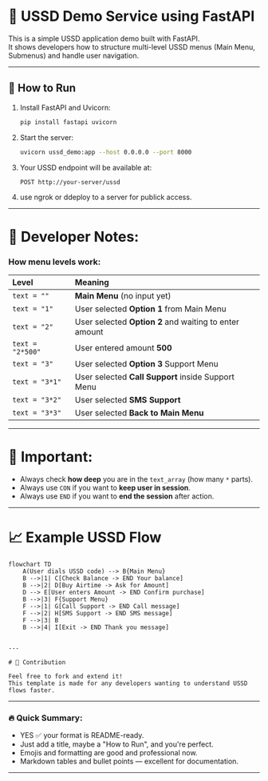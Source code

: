 # 📱 USSD Demo Service using FastAPI

This is a simple USSD application demo built with FastAPI.  
It shows developers how to structure multi-level USSD menus (Main Menu, Submenus) and handle user navigation.

---

## 🚀 How to Run

1. Install FastAPI and Uvicorn:

   ```bash
   pip install fastapi uvicorn
   ```

2. Start the server:

   ```bash
   uvicorn ussd_demo:app --host 0.0.0.0 --port 8000
   ```

3. Your USSD endpoint will be available at:

   ```
   POST http://your-server/ussd
   ```

4. use ngrok or ddeploy to a server for publick access.

---

# 🧠 Developer Notes:

### How menu levels work:

| Level            | Meaning                                                |
| :--------------- | :----------------------------------------------------- |
| `text = ""`      | **Main Menu** (no input yet)                           |
| `text = "1"`     | User selected **Option 1** from Main Menu              |
| `text = "2"`     | User selected **Option 2** and waiting to enter amount |
| `text = "2*500"` | User entered amount **500**                            |
| `text = "3"`     | User selected **Option 3** Support Menu                |
| `text = "3*1"`   | User selected **Call Support** inside Support Menu     |
| `text = "3*2"`   | User selected **SMS Support**                          |
| `text = "3*3"`   | User selected **Back to Main Menu**                    |

---

# 🎯 Important:

- Always check **how deep** you are in the `text_array` (how many `*` parts).
- Always use `CON` if you want to **keep user in session**.
- Always use `END` if you want to **end the session** after action.

---

# 📈 Example USSD Flow

```mermaid
flowchart TD
    A(User dials USSD code) --> B{Main Menu}
    B -->|1| C[Check Balance -> END Your balance]
    B -->|2| D[Buy Airtime -> Ask for Amount]
    D --> E[User enters Amount -> END Confirm purchase]
    B -->|3| F{Support Menu}
    F -->|1| G[Call Support -> END Call message]
    F -->|2| H[SMS Support -> END SMS message]
    F -->|3| B
    B -->|4| I[Exit -> END Thank you message]


---

# 🙌 Contribution

Feel free to fork and extend it!
This template is made for any developers wanting to understand USSD flows faster.

```

---

### 🔥 Quick Summary:

- YES ✅ your format is README-ready.
- Just add a title, maybe a "How to Run", and you're perfect.
- Emojis and formatting are good and professional now.
- Markdown tables and bullet points — excellent for documentation.

---

```

```
